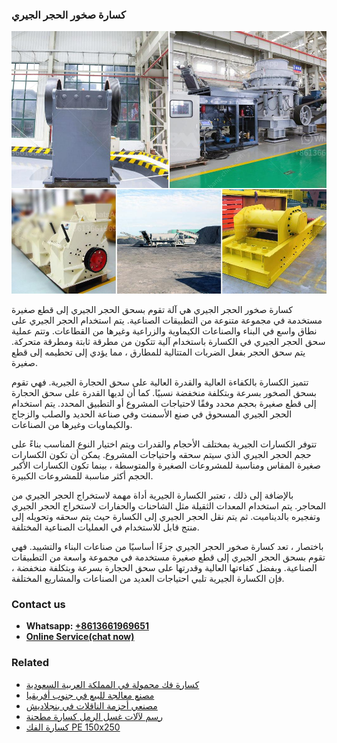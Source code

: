 <h3>كسارة صخور الحجر الجيري</h3><img src='1701853169.jpg' alt=''><p>كسارة صخور الحجر الجيري هي آلة تقوم بسحق الحجر الجيري إلى قطع صغيرة مستخدمة في مجموعة متنوعة من التطبيقات الصناعية. يتم استخدام الحجر الجيري على نطاق واسع في البناء والصناعات الكيماوية والزراعية وغيرها من القطاعات. وتتم عملية سحق الحجر الجيري في الكسارة باستخدام آلية تتكون من مطرقة ثابتة ومطرقة متحركة. يتم سحق الحجر بفعل الضربات المتتالية للمطارق ، مما يؤدي إلى تحطيمه إلى قطع صغيرة.</p><p>تتميز الكسارة بالكفاءة العالية والقدرة العالية على سحق الحجارة الجيرية. فهي تقوم بسحق الصخور بسرعة وبتكلفة منخفضة نسبيًا. كما أن لديها القدرة على سحق الحجارة إلى قطع صغيرة بحجم محدد وفقًا لاحتياجات المشروع أو التطبيق المحدد. يتم استخدام الحجر الجيري المسحوق في صنع الأسمنت وفي صناعة الحديد والصلب والزجاج والكيماويات وغيرها من الصناعات.</p><p>تتوفر الكسارات الجيرية بمختلف الأحجام والقدرات ويتم اختيار النوع المناسب بناءً على حجم الحجر الجيري الذي سيتم سحقه واحتياجات المشروع. يمكن أن تكون الكسارات صغيرة المقاس ومناسبة للمشروعات الصغيرة والمتوسطة ، بينما تكون الكسارات الأكبر الحجم أكثر مناسبة للمشروعات الكبيرة.</p><p>بالإضافة إلى ذلك ، تعتبر الكسارة الجيرية أداة مهمة لاستخراج الحجر الجيري من المحاجر. يتم استخدام المعدات الثقيلة مثل الشاحنات والحفارات لاستخراج الحجر الجيري وتفجيره بالديناميت. ثم يتم نقل الحجر الجيري إلى الكسارة حيث يتم سحقه وتحويله إلى منتج قابل للاستخدام في العمليات الصناعية المختلفة.</p><p>باختصار ، تعد كسارة صخور الحجر الجيري جزءًا أساسيًا من صناعات البناء والتشييد. فهي تقوم بسحق الحجر الجيري إلى قطع صغيرة مستخدمة في مجموعة واسعة من التطبيقات الصناعية. وبفضل كفاءتها العالية وقدرتها على سحق الحجارة بسرعة وبتكلفة منخفضة ، فإن الكسارة الجيرية تلبي احتياجات العديد من الصناعات والمشاريع المختلفة.</p><h3>Contact us</h3><ul><li><strong>Whatsapp:&nbsp;<a href="https://wa.me/8613661969651">+8613661969651</a></strong></li><li><a href="https://swt.shibang-china.com/?git&amp;zhl&amp;كسارة صخور الحجر الجيري"><strong>Online Service(chat now)</strong></a></li></ul><h3>Related</h3><ul><li><a href='كسارة فك محمولة في المملكة العربية السعودية.md'>كسارة فك محمولة في المملكة العربية السعودية</a></li><li><a href='مصنع معالجة للبيع في جنوب أفريقيا.md'>مصنع معالجة للبيع في جنوب أفريقيا</a></li><li><a href='مصنعي أحزمة الناقلات في بنجلاديش.md'>مصنعي أحزمة الناقلات في بنجلاديش</a></li><li><a href='رسم لآلات غسل الرمل كسارة مطحنة.md'>رسم لآلات غسل الرمل كسارة مطحنة</a></li><li><a href='كسارة الفك PE 150x250.md'>كسارة الفك PE 150x250</a></li></ul>